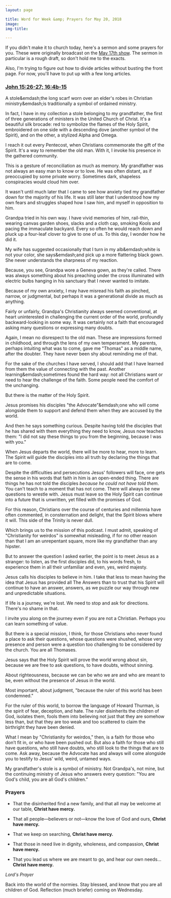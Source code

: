 ```yaml
---
layout: page

title: Word for Week &amp; Prayers for May 20, 2018
image:
img-title:

---
```


If you didn't make it to church today, here's a sermon and some prayers for you. These were originally broadcast on the <a href="http://www.strangerjesus.com/2018/05/17/prequel.html">May 17th show</a>. The sermon in particular is a rough draft, so don't hold me to the exacts. 

Also, I'm trying to figure out how to divide articles without busting the front page. For now, you'll have to put up with a few long articles.

<h3><a href="http://bible.oremus.org/?ql=393834407">John 15:26-27; 16:4b-15</a></h3>

A stole&emdash;the long scarf worn over an elder's robes in Christian ministry&emdash;is traditionally a symbol of ordained ministry. 

In fact, I have in my collection a stole belonging to my grandfather, the first of three generations of ministers in the United Church of Christ. It's a beautiful silk brocade: red to symbolize the flames of the Holy Spirit, embroidered on one side with a descending dove (another symbol of the Spirit), and on the other, a stylized Alpha and Omega. 

I reach it out every Pentecost, when Christians commemorate the gift of the Spirit. It's a way to remember the old man. With it, I invoke his presence in the gathered community.

This is a gesture of reconciliation as much as memory. My grandfather was not always an easy man to know or to love. He was often distant, as if preoccupied by some private worry. Sometimes dark, shapeless conspiracies would cloud him over.

It wasn't until much later that I came to see how anxiety tied my grandfather down for the majority of his life. It was still later that I understood how my own fears and struggles shaped how I saw him, and myself in opposition to him. 

Grandpa tried in his own way. I have vivid memories of him, rail-thin, wearing canvas garden shoes, slacks and a cloth cap, smoking Kools and pacing the immaculate backyard. Every so often he would reach down and pluck up a four-leaf clover to give to one of us. To this day, I wonder how he did it.

My wife has suggested occasionally that I turn in my alb&emdash;white is not your color, she says&emdash;and pick up a more flattering black gown. She never understands the sharpness of my reaction.

Because, you see, Grandpa wore a Geneva gown, as they're called. There was always something about his preaching under the cross illuminated with electric bulbs hanging in his sanctuary that I never wanted to imitate.

Because of my own anxiety, I may have misread his faith as pinched, narrow, or judgmental, but perhaps it was a generational divide as much as anything. 

Fairly or unfairly, Grandpa's Christianity always seemed conventional, at heart uninterested in challenging the current order of the world, profoundly backward-looking in some way. It was certainly not a faith that encouraged asking many questions or expressing many doubts.

Again, I mean no disrespect to the old man. These are impressions formed in childhood, and through the lens of my own temperament. My parents, perhaps intuiting what was to come, gave me "Thomas" as a middle name, after the doubter. They have never been shy about reminding me of that.

For the sake of the churches I have served, I should add that I have learned from them the value of connecting with the past. Another learning&emdash;sometimes found the hard way: not all Christians want or need to hear the challenge of the faith. Some people need the comfort of the unchanging.

But there is the matter of the Holy Spirit. 

Jesus promises his disciples "the Advocate"&emdash;one who will come alongside them to support and defend them when they are accused by the world. 

And then he says something curious. Despite having told the disciples that he has shared with them everything they need to know, Jesus now teaches them: "I did not say these things to you from the beginning, because I was with you." 

When Jesus departs the world, there will be more to hear, more to learn. The Spirit will guide the disciples into all truth by declaring the things that are to come.

Despite the difficulties and persecutions Jesus' followers will face, one gets the sense in his words that faith in him is an open-ended thing. There are things he has not told the disciples <em>because he could not have told them</em>. You can't teach to a moment that has not come. There will always be new questions to wrestle with. Jesus must leave so the Holy Spirit can continue into a future that is unwritten, yet filled with the promises of God.

For this reason, Christians over the course of centuries and millennia have often commented, in consternation and delight, that the Spirit blows where it will. This side of the Trinity is never dull.

Which brings us to the mission of this podcast. I must admit, speaking of "Christianity for weirdos" is somewhat misleading, if for no other reason than that I am an unrepentant square, more like my grandfather than any hipster.

But to answer the question I asked earlier, the point is to meet Jesus as a stranger: to listen, as the first disciples did, to his words fresh, to experience them in all their unfamiliar and even, yes, weird majesty.

Jesus calls his disciples to believe in him. I take that less to mean having the idea that Jesus has provided all The Answers than to trust that his Spirit will continue to have an answer, answers, as we puzzle our way through new and unpredictable situations.

If life is a journey, we're lost. We need to stop and ask for directions. There's no shame in that.

I invite you along on the journey even if you are not a Christian. Perhaps you can learn something of value.

But there is a special mission, I think, for those Christians who never found a place to ask their questions, whose questions were shushed, whose very presence and person were a question too challenging to be considered by the church. You are all Thomases.

Jesus says that the Holy Spirit will prove the world wrong about sin, because we are free to ask questions, to have doubts, without sinning.

About righteousness, because we can be who we are and who are meant to be, even without the presence of Jesus in the world.

Most important, about judgment, "because the ruler of this world has been condemned."

For the ruler of this world, to borrow the language of Howard Thurman, is the spirit of fear, deception, and hate. The ruler disinherits the children of God, isolates them, fools them into believing not just that they are somehow less than, but that they are too weak and too scattered to claim the birthright they have been denied.

What I mean by "Christianity for weirdos," then, is a faith for those who don’t fit in, or who have been pushed out. But also a faith for those who still have questions, who still have doubts, who still look to the things that are to come. Ask away, because the Advocate has and always will come alongside you to testify to Jesus' wild, weird, untamed ways.

My grandfather's stole is a symbol of ministry. Not Grandpa's, not mine, but the continuing ministry of Jesus who answers every question: "You are God's child, you are all God's children."

<h3>Prayers</h3>

- That the disinherited find a new family, and that all may be welcome at our table, <strong>Christ have mercy.</strong>

- That all people—believers or not—know the love of God and ours, <strong>Christ have mercy.</strong>

- That we keep on searching, <strong>Christ have mercy.</strong>

- That those in need live in dignity, wholeness, and compassion, <strong>Christ have mercy.</strong>

- That you lead us where we are meant to go, and hear our own needs…<strong>Christ have mercy.</strong>

<em>Lord's Prayer</em>

Back into the world of the normies. Stay blessed, and know that you are all children of God. Reflection (much briefer) coming on Wednesday.